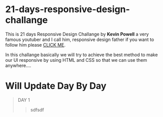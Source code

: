 # 21-days-responsive-design-challange

This is 21 days Responsive Design Challange by 
**Kevin Powell**
a very famous youtuber and I call him, responsive design father if you want to follow him please [CLICK ME](https://www.youtube.com/user/KepowOb).

In this challange basically we will try to achieve the best method to make our UI responsive by using HTML and CSS so that we can use them anywhere....

# Will Update Day By Day

>DAY 1
>>sdfsdf
